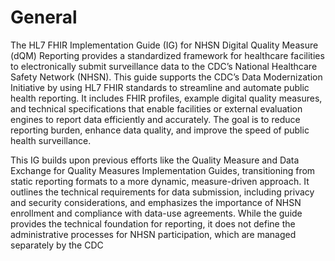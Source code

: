 # General
The HL7 FHIR Implementation Guide (IG) for NHSN Digital Quality Measure (dQM) Reporting provides a standardized framework for healthcare facilities to electronically submit surveillance data to the CDC’s National Healthcare Safety Network (NHSN). This guide supports the CDC’s Data Modernization Initiative by using HL7 FHIR standards to streamline and automate public health reporting. It includes FHIR profiles, example digital quality measures, and technical specifications that enable facilities or external evaluation engines to report data efficiently and accurately. The goal is to reduce reporting burden, enhance data quality, and improve the speed of public health surveillance.

This IG builds upon previous efforts like the Quality Measure and Data Exchange for Quality Measures Implementation Guides, transitioning from static reporting formats to a more dynamic, measure-driven approach. It outlines the technical requirements for data submission, including privacy and security considerations, and emphasizes the importance of NHSN enrollment and compliance with data-use agreements. While the guide provides the technical foundation for reporting, it does not define the administrative processes for NHSN participation, which are managed separately by the CDC
